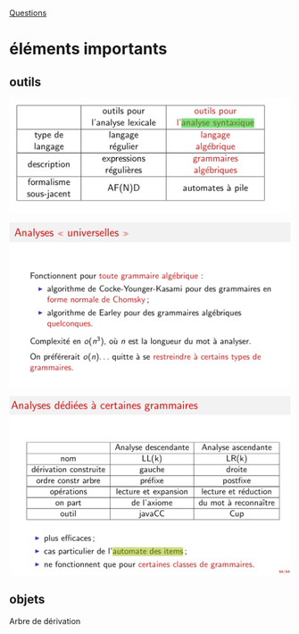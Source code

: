 

[Questions](Questions)


éléments importants
===================

## outils

![outils_analyse_tableau](../images/outils_analyse_tableau.png)

![outils_analyse_tableau_02](../images/outils_analyse_tableau_02.png)

![outils_analyse_tableau_03](../images/outils_analyse_tableau_03.png)

## objets
Arbre de dérivation
